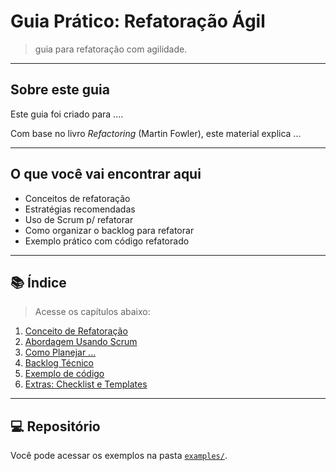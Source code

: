 # Guia Prático: Refatoração Ágil

> guia para refatoração com agilidade.

---

## Sobre este guia

Este guia foi criado para ....

Com base no livro _Refactoring_ (Martin Fowler), este material explica ...

---

## O que você vai encontrar aqui

- Conceitos de refatoração
- Estratégias recomendadas
- Uso de Scrum p/ refatorar
- Como organizar o backlog para refatorar
- Exemplo prático com código refatorado

---

## 📚 Índice

> Acesse os capítulos abaixo:

1. [Conceito de Refatoração](1-conceito-refatoracao.md)
2. [Abordagem Usando Scrum](2-abordagem-agil.md)
3. [Como Planejar ...](3-divisao-sistema.md)
4. [Backlog Técnico](4-backlog-tecnico.md)
5. [Exemplo de código](5-exemplo-pratico.md)
6. [Extras: Checklist e Templates](extras.md)

---

## 💻 Repositório

Você pode acessar os exemplos na pasta [`examples/`](../examples/).
